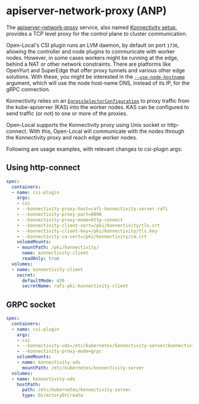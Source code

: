 # apiserver-network-proxy (ANP)

The [apiserver-network-proxy](https://github.com/kubernetes-sigs/apiserver-network-proxy)
service, also named [Konnectivity setup](https://kubernetes.io/docs/tasks/extend-kubernetes/setup-konnectivity/),
provides a TCP level proxy for the control plane _to_ cluster communication.

Open-Local's CSI plugin runs an LVM daemon, by default on port `1736`, allowing
the controller and node plugins to communicate with worker nodes. However, in
some cases workers might be running at the edge, behind a NAT or other network
constraints. There are platforms like OpenYurt and SuperEdge that offer proxy
tunnels and various other edge solutions. With these, you might be interested in
the [`--use-node-hostname`](../../docs/commandline/open-local_csi.md) argument, which
will use the node host-name DNS, instead of its IP, for the gRPC connection.

Konnectivity relies on an [`EgressSelectorConfiguration`](https://kubernetes.io/docs/reference/config-api/apiserver-config.v1alpha1/#apiserver-k8s-io-v1alpha1-EgressSelectorConfiguration)
to proxy traffic from the kube-apiserver (KAS) into the worker nodes. KAS can be
configured to send traffic (or not) to one or more of the proxies.

Open-Local supports the Konnectivity proxy using Unix socket or http-connect.
With this, Open-Local will communicate with the nodes through the Konnectivity
proxy and reach edge worker nodes.

Following are usage examples, with relevant changes to csi-plugin args:

## Using http-connect

```yaml
spec:
  containers:
  - name: csi-plugin
    args:
    - csi
    - --konnectivity-proxy-host=rafi-konnectivity-server.rafi
    - --konnectivity-proxy-port=8090
    - --konnectivity-proxy-mode=http-connect
    - --konnectivity-client-cert=/pki/konnectivity/tls.crt
    - --konnectivity-client-key=/pki/konnectivity/tls.key
    - --konnectivity-ca-cert=/pki/konnectivity/ca.crt
    volumeMounts:
    - mountPath: /pki/konnectivity/
      name: konnectivity-client
      readOnly: true
  volumes:
  - name: konnectivity-client
    secret:
      defaultMode: 420
      secretName: rafi-pki-konnectivity-client
```

## GRPC socket

```yaml
spec:
  containers:
  - name: csi-plugin
    args:
    - csi
    - --konnectivity-uds=/etc/kubernetes/konnectivity-server/konnectivity-server.socket
    - --konnectivity-proxy-mode=grpc
    volumeMounts:
    - name: konnectivity-uds
      mountPath: /etc/kubernetes/konnectivity-server
  volumes:
  - name: konnectivity-uds
    hostPath:
      path: /etc/kubernetes/konnectivity-server
      type: DirectoryOrCreate
```

